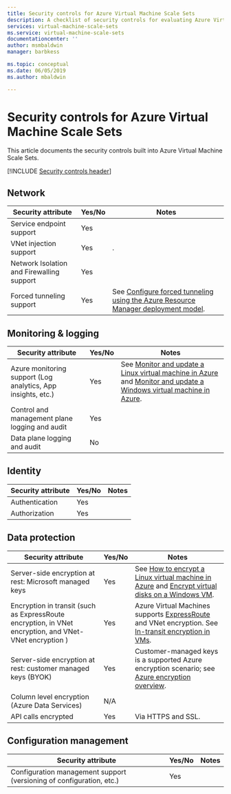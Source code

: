 ```yaml
---
title: Security controls for Azure Virtual Machine Scale Sets
description: A checklist of security controls for evaluating Azure Virtual Machine Scale Sets
services: virtual-machine-scale-sets
ms.service: virtual-machine-scale-sets
documentationcenter: ''
author: msmbaldwin
manager: barbkess

ms.topic: conceptual
ms.date: 06/05/2019
ms.author: mbaldwin

---
```

# Security controls for Azure Virtual Machine Scale Sets

This article documents the security controls built into Azure Virtual Machine Scale Sets.

[!INCLUDE [Security controls header](../../includes/security-attributes-header.md)]

## Network

| Security attribute | Yes/No | Notes |
|---|---|--|
| Service endpoint support| Yes | |
| VNet injection support| Yes | . |
| Network Isolation and Firewalling support| Yes |  |
| Forced tunneling support| Yes | See [Configure forced tunneling using the Azure Resource Manager deployment model](/azure/vpn-gateway/vpn-gateway-forced-tunneling-rm). |

## Monitoring & logging

| Security attribute | Yes/No | Notes|
|---|---|--|
| Azure monitoring support (Log analytics, App insights, etc.)| Yes | See [Monitor and update a Linux virtual machine in Azure](/azure/virtual-machines/linux/tutorial-monitoring) and [Monitor and update a Windows virtual machine in Azure](/azure/virtual-machines/windows/tutorial-monitoring). |
| Control and management plane logging and audit| Yes |  |
| Data plane logging and audit | No |  |

## Identity

| Security attribute | Yes/No | Notes|
|---|---|--|
| Authentication| Yes |  |
| Authorization| Yes |  |

## Data protection

| Security attribute | Yes/No | Notes |
|---|---|--|
| Server-side encryption at rest: Microsoft managed keys | Yes | See [How to encrypt a Linux virtual machine in Azure](/azure/virtual-machines/linux/encrypt-disks) and [Encrypt virtual disks on a Windows VM](/azure/virtual-machines/windows/encrypt-disks). |
| Encryption in transit (such as ExpressRoute encryption, in VNet encryption, and VNet-VNet encryption )| Yes | Azure Virtual Machines supports [ExpressRoute](/azure/expressroute) and VNet encryption. See [In-transit encryption in VMs](/azure/security/security-azure-encryption-overview#in-transit-encryption-in-vms). |
| Server-side encryption at rest: customer managed keys (BYOK) | Yes | Customer-managed keys is a supported Azure encryption scenario; see [Azure encryption overview](/azure/security/security-azure-encryption-overview#in-transit-encryption-in-vms).|
| Column level encryption (Azure Data Services)| N/A | |
| API calls encrypted| Yes | Via HTTPS and SSL. |

## Configuration management

| Security attribute | Yes/No | Notes|
|---|---|--|
| Configuration management support (versioning of configuration, etc.)| Yes |  | 

